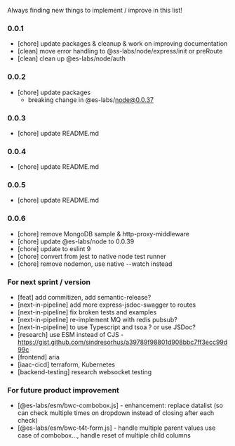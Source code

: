 Always finding new things to implement / improve in this list!

### 0.0.1
- [chore] update packages & cleanup & work on improving documentation
- [clean] move error handling to @ss-labs/node/express/init or preRoute
- [clean] clean up @es-labs/node/auth

### 0.0.2
- [chore] update packages
  - breaking change in @es-labs/node@0.0.37

### 0.0.3
- [chore] update README.md

### 0.0.4
- [chore] update README.md

### 0.0.5
- [chore] update README.md

### 0.0.6
- [chore] remove MongoDB sample & http-proxy-middleware
- [chore] update @es-labs/node to 0.0.39
- [chore] update to eslint 9
- [chore] convert from jest to native node test runner
- [chore] remove nodemon, use native --watch instead

### For next sprint / version
- [feat] add commitizen, add semantic-release?
- [next-in-pipeline] add more express-jsdoc-swagger to routes
- [next-in-pipeline] fix broken tests and examples
- [next-in-pipeline] re-implement MQ with redis pubsub?
- [next-in-pipeline] to use Typescript and tsoa ? or use JSDoc?
- [research] use ESM instead of CJS - https://gist.github.com/sindresorhus/a39789f98801d908bbc7ff3ecc99d99c
- [frontend] aria
- [iaac-cicd] terraform, Kubernetes
- [backend-testing] research websocket testing

### For future product improvement
- [@es-labs/esm/bwc-combobox.js] - enhancement: replace datalist (so can check multiple times on dropdown instead of closing after each check)
- [@es-labs/esm/bwc-t4t-form.js] - handle multiple parent values use case of combobox..., handle reset of multiple child columns
